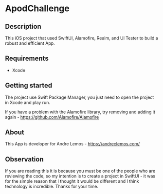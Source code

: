 # ApodChallenge
## Description

This iOS project that used SwiftUI, Alamofire, Realm, and UI Tester to build a robust and efficient App.

## Requirements
- Xcode

## Getting started

The project use Swift Package Manager, you just need to open the project in Xcode and play run.

If you have a problem with the Alamofire library, try removing and adding it again - https://github.com/Alamofire/Alamofire

## About 

This App is developer for Andre Lemos - https://andreclemos.com/

## Observation

If you are reading this it is because you must be one of the people who are reviewing the code, so my intention is to create a project in SwiftUI - it was for the simple reason that I thought it would be different and I think technology is incredible. Thanks for your time.
